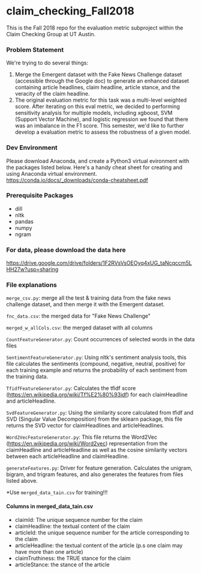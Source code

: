 # claim_checking_Fall2018
This is the Fall 2018 repo for the evaluation metric subproject within the Claim Checking Group at UT Austin.

### Problem Statement

We're trying to do several things:
1) Merge the Emergent dataset with the Fake News Challenge dataset (accessible through the Google doc) to generate an enhanced dataset containing article headlines, claim headline, article stance, and the veracity of the claim headline.
2) The original evaluation metric for this task was a multi-level weighted score. After iterating on this eval metric, we decided to performing sensitivity analysis for multiple models, including xgboost, SVM (Support Vector Machine), and logistic regression we found that there was an imbalance in the F1 score. This semester, we'd like to further develop a evaluation metric to assess the robustness of a given model. 

### Dev Environment
Please download Anaconda, and create a Python3 virtual evironment with the packages listed below. Here's a handy cheat sheet for creating and using Anaconda virtual environment.
https://conda.io/docs/_downloads/conda-cheatsheet.pdf

### Prerequisite Packages
- dill
- nltk
- pandas
- numpy
- ngram

### For data, please download the data here
https://drive.google.com/drive/folders/1F2RVsVsOEOyq4xUG_taNcqccm5LHH27w?usp=sharing

### File explanations
`merge_csv.py`: merge all the test & training data from the fake news challenge dataset, and then merge it with the Emergent dataset.

`fnc_data.csv`: the merged data for "Fake News Challenge"

`merged_w_allCols.csv`: the merged dataset with all columns

`CountFeatureGenerator.py`: Count occurrences of selected words in the data files

`SentimentFeatureGenerator.py`: Using nltk's sentiment analysis tools, this file calculates the sentiments (compound, negative, neutral, positive) for each training example and returns the probability of each sentiment from the training data.

`TfidfFeatureGenerator.py`: Calculates the tfidf score (https://en.wikipedia.org/wiki/Tf%E2%80%93idf) for each claimHeadline and articleHeadline.

`SvdFeatureGenerator.py`: Using the similarity score calculated from tfidf and SVD (Singular Value Decomposition) from the sklearn package, this file returns the SVD vector for claimHeadlines and articleHeadlines.

`Word2VecFeatureGenerator.py`: This file returns the Word2Vec (https://en.wikipedia.org/wiki/Word2vec) representation from the claimHeadline and articleHeadline as well as the cosine similarity vectors between each articleHeadline and claimHeadline.

`generateFeatures.py`: Driver for feature generation. Calculates the unigram, bigram, and trigram features, and also generates the features from files listed above.

*Use `merged_data_tain.csv` for training!!!
#### Columns in merged_data_tain.csv
- claimId: The unique sequence number for the claim
- claimHeadline: the textual content of the claim
- articleId: the unique sequence number for the article corresponding to the claim
- articleHeadline: the textual content of the article
(p.s one claim may have more than one article)
- claimTruthiness: the TRUE stance for the claim
- articleStance: the stance of the article
